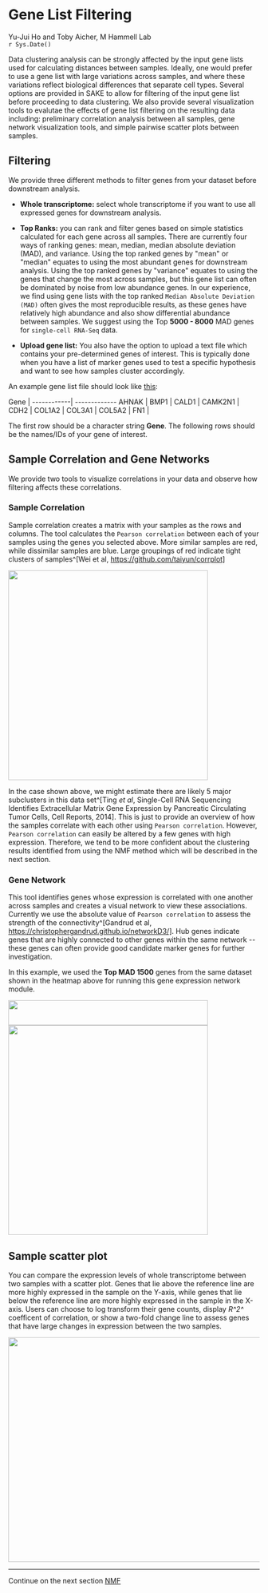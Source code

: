 # Gene List Filtering
Yu-Jui Ho and Toby Aicher, M Hammell Lab  
`r Sys.Date()`  

Data clustering analysis can be strongly affected by the input gene lists used for calculating distances between samples. Ideally, one would prefer to use a gene list with large variations across samples, and where these variations reflect biological differences that separate cell types. Several options are provided in SAKE to allow for filtering of the input gene list before proceeding to data clustering.  We also provide several visualization tools to evalutae the effects of gene list filtering on the resulting data including: preliminary correlation analysis between all samples, gene network visualization tools, and simple pairwise scatter plots between samples. 


## Filtering

We provide three different methods to filter genes from your dataset before downstream analysis. 

- **Whole transcriptome:** select whole transcriptome if you want to use all expressed genes for downstream analysis. 

- **Top Ranks:** you can rank and filter genes based on simple statistics calculated for each gene across all samples. There are currently four ways of ranking genes: mean, median, median absolute deviation (MAD), and variance. Using the top ranked genes by "mean" or "median" equates to using the most abundant genes for downstream analysis. Using the top ranked genes by "variance" equates to using the genes that change the most across samples, but this gene list can often be dominated by noise from low abundance genes.  In our experience, we find using gene lists with the top ranked `Median Absolute Deviation (MAD)` often gives the most reproducible results, as these genes have relatively high abundance and also show differential abundance between samples.  We suggest using the Top **5000 - 8000** MAD genes for `single-cell RNA-Seq` data. 

- **Upload gene list:** You also have the option to upload a text file which contains your pre-determined genes of interest. This is typically done when you have a list of marker genes used to test a specific hypothesis and want to see how samples cluster accordingly. 

An example gene list file should look like [this](../inst/extdata/genefile/genelist.EMT.txt):

Gene        | 
------------| -------------
AHNAK       |
BMP1        |
CALD1       |
CAMK2N1     |
CDH2        |
COL1A2      |
COL3A1      |
COL5A2      |
FN1         |

                     
The first row should be a character string **Gene**. The following rows should be the names/IDs of your gene of interest. 
                
## Sample Correlation and Gene Networks

We provide two tools to visualize correlations in your data and observe how filtering affects these correlations.  

### Sample Correlation 

Sample correlation creates a matrix with your samples as the rows and columns. The tool calculates the `Pearson correlation` between each of your samples using the genes you selected above. More similar samples are red, while dissimilar samples are blue. Large groupings of red indicate tight clusters of samples^[Wei et al, https://github.com/taiyun/corrplot]

<img src="Figures/Ting/Sample_Correlation.png" width="400px" height="420px" />

In the case shown above, we might estimate there are likely 5 major subclusters in this data set^[Ting *et al*, Single-Cell RNA Sequencing Identifies Extracellular Matrix Gene Expression by Pancreatic Circulating Tumor Cells, Cell Reports, 2014]. This is just to provide an overview of how the samples correlate with each other using `Pearson correlation`. However, `Pearson correlation` can easily be altered by a few genes with high expression. Therefore, we tend to be more confident about the clustering results identified from using the NMF method which will be described in the next section.  
                    
                    
### Gene Network 
This tool identifies genes whose expression is correlated with one another across samples and creates a visual network to view these associations. Currently we use the absolute value of `Pearson correlation` to assess the strength of the connectivity^[Gandrud et al, https://christophergandrud.github.io/networkD3/]. Hub genes indicate genes that are highly connected to other genes within the same network -- these genes can often provide good candidate marker genes for further investigation.

In this example, we used the **Top MAD 1500** genes from the same dataset shown in the heatmap above for running this gene expression network module. 

<img src="Figures/Ting/SelTopMAD1500.png" width="400px" height="50px" />

<img src="Figures/Ting/Gene_network.png" width="400px" height="420px" />

## Sample scatter plot

You can compare the expression levels of whole transcriptome between two samples with a scatter plot. Genes that lie above the reference line are more highly expressed in the sample on the Y-axis, while genes that lie below the reference line are more highly expressed in the sample in the X-axis. Users can choose to log transform their gene counts, display *R^2^* coefficent of correlation, or show a two-fold change line to assess genes that have large changes in expression between the two samples. 

<img src="Figures/Ting/Scatter_plot.png" width="700px" height="450px" />

***

Continue on the next section [NMF](NMF.Rmd)

